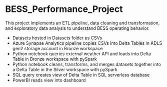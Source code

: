 # BESS_Performance_Project
This project implements an ETL pipeline, data cleaning and transformation, and exploratory data analysis to understand BESS operating behavior.

* Datasets hosted in Datasets folder as CSVs
* Azure Synapse Analytics pipeline copies CSVs into Delta Tables in ADLS gen2 storage account in Bronze workspace
* Python notebook queries external weather API and loads into Delta Table in Bronze workspace with pySpark
* Python notebook cleans, transforms, and merges datasets together into a Delta Table in the Silver workspace with pySpark
* SQL query creates view of Delta Table in SQL serverless database
* PowerBI reads view into dashboard
